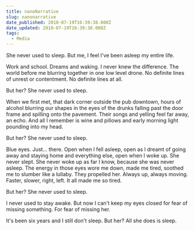 ```yaml
---
title: nanoNarrative
slug: nanonarrative
date_published: 2010-07-19T16:39:38.000Z
date_updated: 2010-07-19T16:39:38.000Z
tags:
  - Media
---
```


She never used to sleep. But me, I feel I've been asleep my entire life.

Work and school. Dreams and waking. I never knew the difference. The world before me blurring together in one low level drone. No definite lines of unrest or contentment. No definite lines at all.

But her? She never used to sleep.

When we first met, that dark corner outside the pub downtown, hours of alcohol blurring our shapes in the eyes of the drunks falling past the door frame and spilling onto the pavement. Their songs and yelling feel far away, an echo. And all I remember is wine and pillows and early morning light pounding into my head.

But her? She never used to sleep.

Blue eyes. Just… there. Open when I fell asleep, open as I dreamt of going away and staying home and everything else, open when I woke up. She never slept. She never woke up as far I know, because she was never asleep. The energy in those eyes wore me down, made me tired, soothed me to slumber like a lullaby. They propelled her. Always up, always moving. Faster, slower, right, left. It all made me so tired.

But her? She never used to sleep.

I never used to stay awake. But now I can't keep my eyes closed for fear of missing something. For fear of missing her.

It's been six years and I still don't sleep. But her? All she does is sleep.
